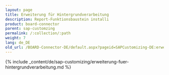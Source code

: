 ```yaml
---
layout: page
title: Erweiterung für Hintergrundverarbeitung
description: Report-Funktionsbaustein installi
product: board-connector
parent: sap-customzing
permalink: /:collection/:path
weight: 7
lang: de_DE
old_url: /BOARD-Connector-DE/default.aspx?pageid=SAPCustomizing-DE:erweiterung-fuer-hintergrundverarbeitung
---
```


{% include _content/de/sap-customizing/erweiterung-fuer-hintergrundverarbeitung.md  %}